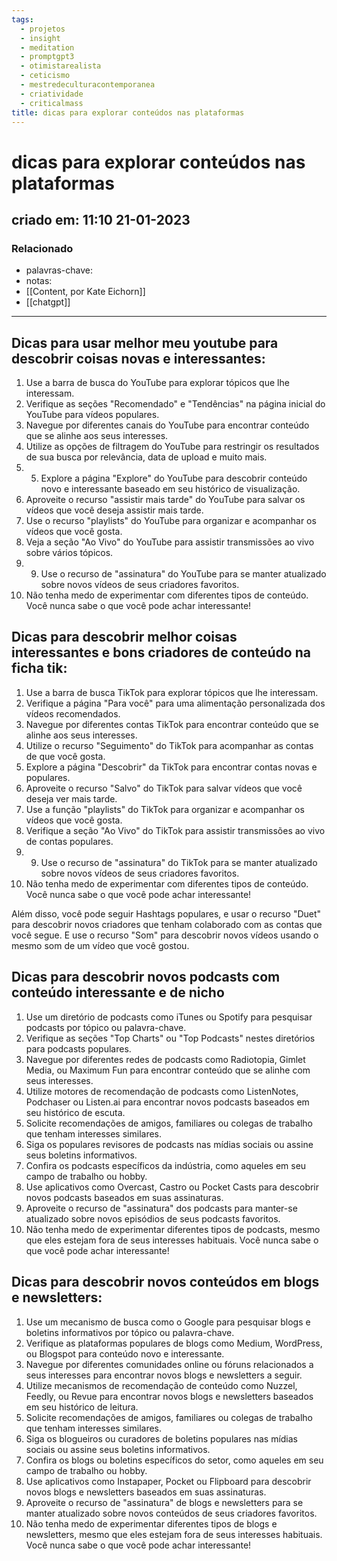 ```yaml
---
tags:
  - projetos
  - insight
  - meditation
  - promptgpt3
  - otimistarealista
  - ceticismo
  - mestredeculturacontemporanea
  - criatividade
  - criticalmass
title: dicas para explorar conteúdos nas plataformas
---
```

# dicas para explorar conteúdos nas plataformas
## criado em: 11:10 21-01-2023

### Relacionado
- palavras-chave: 
- notas: 
- [[Content, por Kate Eichorn]]
- [[chatgpt]]
---


## Dicas para usar melhor meu youtube para descobrir coisas novas e interessantes:

1.  Use a barra de busca do YouTube para explorar tópicos que lhe interessam.
2.  Verifique as seções "Recomendado" e "Tendências" na página inicial do YouTube para vídeos populares.
3.  Navegue por diferentes canais do YouTube para encontrar conteúdo que se alinhe aos seus interesses.
4.  Utilize as opções de filtragem do YouTube para restringir os resultados de sua busca por relevância, data de upload e muito mais.
5.  5. Explore a página "Explore" do YouTube para descobrir conteúdo novo e interessante baseado em seu histórico de visualização.
6.  Aproveite o recurso "assistir mais tarde" do YouTube para salvar os vídeos que você deseja assistir mais tarde.
7.  Use o recurso "playlists" do YouTube para organizar e acompanhar os vídeos que você gosta.
8.  Veja a seção "Ao Vivo" do YouTube para assistir transmissões ao vivo sobre vários tópicos.
9.  9. Use o recurso de "assinatura" do YouTube para se manter atualizado sobre novos vídeos de seus criadores favoritos.
10.  Não tenha medo de experimentar com diferentes tipos de conteúdo. Você nunca sabe o que você pode achar interessante!

## Dicas para descobrir melhor coisas interessantes e bons criadores de conteúdo na ficha tik:

1.  Use a barra de busca TikTok para explorar tópicos que lhe interessam.
2.  Verifique a página "Para você" para uma alimentação personalizada dos vídeos recomendados.
3.  Navegue por diferentes contas TikTok para encontrar conteúdo que se alinhe aos seus interesses.
4.  Utilize o recurso "Seguimento" do TikTok para acompanhar as contas de que você gosta.
5.  Explore a página "Descobrir" da TikTok para encontrar contas novas e populares.
6.  Aproveite o recurso "Salvo" do TikTok para salvar vídeos que você deseja ver mais tarde.
7.  Use a função "playlists" do TikTok para organizar e acompanhar os vídeos que você gosta.
8.  Verifique a seção "Ao Vivo" do TikTok para assistir transmissões ao vivo de contas populares.
9.  9. Use o recurso de "assinatura" do TikTok para se manter atualizado sobre novos vídeos de seus criadores favoritos.
10.  Não tenha medo de experimentar com diferentes tipos de conteúdo. Você nunca sabe o que você pode achar interessante!

Além disso, você pode seguir Hashtags populares, e usar o recurso "Duet" para descobrir novos criadores que tenham colaborado com as contas que você segue. E use o recurso "Som" para descobrir novos vídeos usando o mesmo som de um vídeo que você gostou.

## Dicas para descobrir novos podcasts com conteúdo interessante e de nicho

1.  Use um diretório de podcasts como iTunes ou Spotify para pesquisar podcasts por tópico ou palavra-chave.
2.  Verifique as seções "Top Charts" ou "Top Podcasts" nestes diretórios para podcasts populares.
3.  Navegue por diferentes redes de podcasts como Radiotopia, Gimlet Media, ou Maximum Fun para encontrar conteúdo que se alinhe com seus interesses.
4.  Utilize motores de recomendação de podcasts como ListenNotes, Podchaser ou Listen.ai para encontrar novos podcasts baseados em seu histórico de escuta.
5.  Solicite recomendações de amigos, familiares ou colegas de trabalho que tenham interesses similares.
6.  Siga os populares revisores de podcasts nas mídias sociais ou assine seus boletins informativos.
7.  Confira os podcasts específicos da indústria, como aqueles em seu campo de trabalho ou hobby.
8.  Use aplicativos como Overcast, Castro ou Pocket Casts para descobrir novos podcasts baseados em suas assinaturas.
9.  Aproveite o recurso de "assinatura" dos podcasts para manter-se atualizado sobre novos episódios de seus podcasts favoritos.
10.  Não tenha medo de experimentar diferentes tipos de podcasts, mesmo que eles estejam fora de seus interesses habituais. Você nunca sabe o que você pode achar interessante!

## Dicas para descobrir novos conteúdos em blogs e newsletters:

1.  Use um mecanismo de busca como o Google para pesquisar blogs e boletins informativos por tópico ou palavra-chave.
2.  Verifique as plataformas populares de blogs como Medium, WordPress, ou Blogspot para conteúdo novo e interessante.
3.  Navegue por diferentes comunidades online ou fóruns relacionados a seus interesses para encontrar novos blogs e newsletters a seguir.
4.  Utilize mecanismos de recomendação de conteúdo como Nuzzel, Feedly, ou Revue para encontrar novos blogs e newsletters baseados em seu histórico de leitura.
5.  Solicite recomendações de amigos, familiares ou colegas de trabalho que tenham interesses similares.
6.  Siga os blogueiros ou curadores de boletins populares nas mídias sociais ou assine seus boletins informativos.
7.  Confira os blogs ou boletins específicos do setor, como aqueles em seu campo de trabalho ou hobby.
8.  Use aplicativos como Instapaper, Pocket ou Flipboard para descobrir novos blogs e newsletters baseados em suas assinaturas.
9.  Aproveite o recurso de "assinatura" de blogs e newsletters para se manter atualizado sobre novos conteúdos de seus criadores favoritos.
10.  Não tenha medo de experimentar diferentes tipos de blogs e newsletters, mesmo que eles estejam fora de seus interesses habituais. Você nunca sabe o que você pode achar interessante!